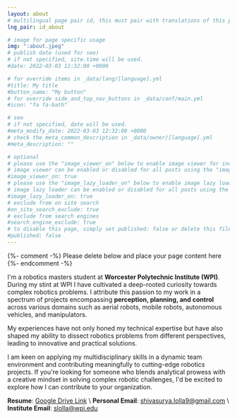 ```yaml
---
layout: about
# multilingual page pair id, this must pair with translations of this page. (This name must be unique)
lng_pair: id_about

# image for page specific usage
img: ":about.jpeg"
# publish date (used for seo)
# if not specified, site.time will be used.
#date: 2022-03-03 12:32:00 +0000

# for override items in _data/lang/[language].yml
#title: My title
#button_name: "My button"
# for override side_and_top_nav_buttons in _data/conf/main.yml
#icon: "fa fa-bath"

# seo
# if not specified, date will be used.
#meta_modify_date: 2022-03-03 12:32:00 +0000
# check the meta_common_description in _data/owner/[language].yml
#meta_description: ""

# optional
# please use the "image_viewer_on" below to enable image viewer for individual pages or posts (_posts/ or [language]/_posts folders).
# image viewer can be enabled or disabled for all posts using the "image_viewer_posts: true" setting in _data/conf/main.yml.
#image_viewer_on: true
# please use the "image_lazy_loader_on" below to enable image lazy loader for individual pages or posts (_posts/ or [language]/_posts folders).
# image lazy loader can be enabled or disabled for all posts using the "image_lazy_loader_posts: true" setting in _data/conf/main.yml.
#image_lazy_loader_on: true
# exclude from on site search
#on_site_search_exclude: true
# exclude from search engines
#search_engine_exclude: true
# to disable this page, simply set published: false or delete this file
#published: false
---
```


{%- comment -%} Please delete below and place your page content here {%- endcomment -%}


 I'm a robotics masters student at **Worcester Polytechnic Institute (WPI)**. During my stint at WPI I have cultivated a deep-rooted curiosity towards complex robotics problems. I attribute this passion to my work in a spectrum of projects encompassing **perception, planning, and control** across various domains such as aerial robots, mobile robots, autonomous vehicles, and manipulators. 

My experiences have not only honed my technical expertise but have also shaped my ability to dissect robotics problems from different perspectives, leading to innovative and practical solutions.

I am keen on applying my multidisciplinary skills in a dynamic team environment and contributing meaningfully to cutting-edge robotics projects. If you're looking for someone who blends analytical prowess with a creative mindset in solving complex robotic challenges, I'd be excited to explore how I can contribute to your organization. 

<!-- *CV*: [Google Drive Link](https://drive.google.com/file/d/1LYTDRyFuUPKfe1H1_sCX-ffLA0Csu08k/view?usp=sharing)  -->

<!--*CV*: [Google Drive Link](https://drive.google.com/file/d/1G_3FIA0rCt7_YYm5kt6Rej2kVYASRaxR/view?usp=sharing)  -->

<!--Extended CV (Web Version):  -->
**Resume**: [Google Drive Link](https://drive.google.com/file/d/1MoE1AmDEzCPSkqmWJf8fQ0UgzPz2_R3i/view?usp=sharing) \\
**Personal Email**: shivasurya.lolla9@gmail.com \\
**Institute Email**: slolla@wpi.edu 